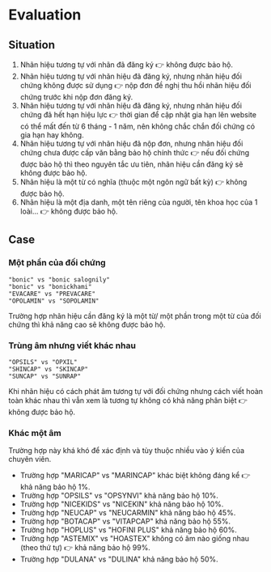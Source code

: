 # Evaluation
## Situation
1. Nhãn hiệu tương tự với nhãn đã đăng ký :point_right: không được bảo hộ.
2. Nhãn hiệu tương tự với nhãn hiệu đã đăng ký, nhưng nhãn hiệu đối chứng không được sử dụng :point_right: nộp đơn đề nghị thu hồi nhãn hiệu đối chứng trước khi nộp đơn đăng ký.
3. Nhãn hiệu tương tự với nhãn hiệu đã đăng ký, nhưng nhãn hiệu đối chứng đã hết hạn hiệu  lực :point_right: thời gian để cập nhật gia hạn lên website có thể mất đến từ 6 tháng - 1 năm, nên không chắc chắn đối chứng có gia hạn hay không.
4. Nhãn hiệu tương tự với nhãn hiệu đã nộp đơn, nhưng nhãn hiệu đối chứng chưa được cấp văn bằng bảo hộ chính thức :point_right: nếu đối chứng được bảo hộ thì theo nguyên tắc ưu tiên, nhãn hiệu cần đăng ký sẽ không được bảo hộ.
5. Nhãn hiệu là một từ có nghĩa (thuộc một ngôn ngữ bất kỳ) :point_right: không được bảo hộ.
6. Nhãn hiệu là một địa danh, một tên riêng của người, tên khoa học của 1 loài... :point_right: không được bảo hộ.

## Case
### Một phần của đối chứng
```
"bonic" vs "bonic salognily"
"bonic" vs "bonickhami"
"EVACARE" vs "PREVACARE"
"OPOLAMIN" vs "SOPOLAMIN"
```
Trường hợp nhãn hiệu cần đăng ký là một từ/ một phần trong một từ của đối chứng thì khả năng cao sẽ không được bảo hộ.
### Trùng âm nhưng viết khác nhau
```
"OPSILS" vs "OPXIL"
"SHINCAP" vs "SKINCAP"
"SUNCAP" vs "SUNRAP"
```
Khi nhãn hiệu có cách phát âm tương tự với đối chứng nhưng cách viết hoàn toàn khác nhau thì vẫn xem là tương tự không có khả năng phân biệt :point_right: không được bảo hộ.
### Khác một âm
Trường hợp này khá khó để xác định và tùy thuộc nhiều vào ý kiến của chuyên viên.
* Trường hợp "MARICAP" vs "MARINCAP" khác biệt không đáng kể :point_right: khả năng bảo hộ 1%.
* Trường hợp "OPSILS" vs "OPSYNVI" khả năng bảo hộ 10%.
* Trường hợp "NICEKIDS" vs "NICEKIN" khả năng bảo hộ 10%.
* Trường hợp "NEUCAP" vs "NEUCARMIN" khả năng bảo hộ 45%.
* Trường hợp "BOTACAP" vs "VITAPCAP" khả năng bảo hộ 55%.
* Trường hợp "HOPLUS" vs "HOFINI PLUS" khả năng bảo hộ 60%.
* Trường hợp "ASTEMIX" vs "HOASTEX" không có âm nào giống nhau (theo thứ tự) :point_right: khả năng bảo hộ 99%.
* Trường hợp "DULANA" vs "DULINA" khả năng bảo hộ 50%.